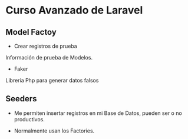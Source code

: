 # Curso Avanzado de Laravel

## Model Factoy

- Crear registros de prueba

Información de prueba de Modelos.

- Faker

Librería Php para generar datos falsos

## Seeders

- Me permiten insertar registros en mi Base de Datos, pueden ser o no productivos.

- Normalmente usan los Factories.